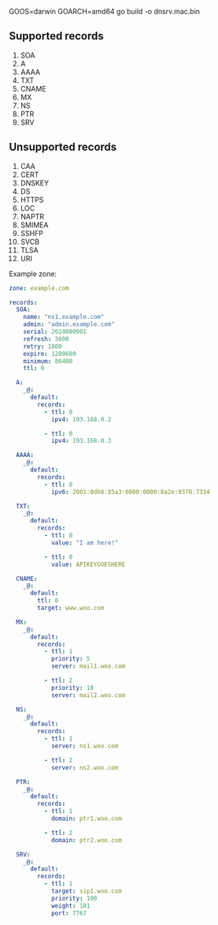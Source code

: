 GOOS=darwin GOARCH=amd64 go build -o dnsrv.mac.bin

## Supported records

1. SOA
2. A
3. AAAA
4. TXT
5. CNAME
6. MX
7. NS
8. PTR
9. SRV

## Unsupported records

1. CAA
2. CERT
3. DNSKEY
4. DS
5. HTTPS
6. LOC
7. NAPTR
8. SMIMEA
9. SSHFP
10. SVCB
11. TLSA
12. URI

Example zone:

```yaml
zone: example.com

records:
  SOA:
    name: "ns1.example.com"
    admin: "admin.example.com"
    serial: 2024080901
    refresh: 3600
    retry: 1800
    expire: 1209600
    minimum: 86400
    ttl: 0

  A:
    _@:
      default:
        records:
          - ttl: 0
            ipv4: 193.168.0.2

          - ttl: 0
            ipv4: 193.168.0.3

  AAAA:
    _@:
      default:
        records:
          - ttl: 0
            ipv6: 2001:0db8:85a3:0000:0000:8a2e:0370:7334

  TXT:
    _@:
      default:
        records:
          - ttl: 0
            value: "I am here!"

          - ttl: 0
            value: APIKEYGOESHERE

  CNAME:
    _@:
      default:
        ttl: 0
        target: www.woo.com

  MX:
    _@:
      default:
        records:
          - ttl: 1
            priority: 5
            server: mail1.woo.com

          - ttl: 2
            priority: 10
            server: mail2.woo.com

  NS:
    _@:
      default:
        records:
          - ttl: 1
            server: ns1.woo.com

          - ttl: 2
            server: ns2.woo.com

  PTR:
    _@:
      default:
        records:
          - ttl: 1
            domain: ptr1.woo.com

          - ttl: 2
            domain: ptr2.woo.com

  SRV:
    _@:
      default:
        records:
          - ttl: 1
            target: sip1.woo.com
            priority: 100
            weight: 101
            port: 7767
```